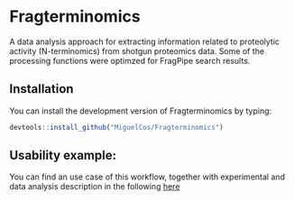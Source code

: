 
<!-- README.md is generated from README.Rmd. Please edit that file -->

# Fragterminomics

<!-- badges: start -->
<!-- badges: end -->

A data analysis approach for extracting information related to
proteolytic activity (N-terminomics) from shotgun proteomics data. Some
of the processing functions were optimzed for FragPipe search results.

## Installation

You can install the development version of Fragterminomics by typing:

``` r
devtools::install_github("MiguelCos/Fragterminomics")
```

## Usability example:

You can find an use case of this workflow, together with experimental
and data analysis description in the following
[here](https://github.com/MiguelCos/Fragterminomics/blob/master/reproducible_report_pkd_mice_model.md)
